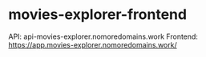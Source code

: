 # movies-explorer-frontend

API:
api-movies-explorer.nomoredomains.work
Frontend:
https://app.movies-explorer.nomoredomains.work/
